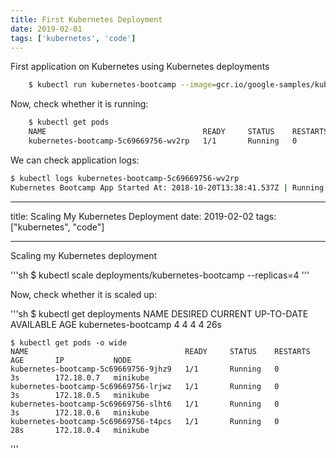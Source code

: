 ```yaml
---
title: First Kubernetes Deployment
date: 2019-02-01
tags: ['kubernetes', 'code']
---
```


First application on Kubernetes using Kubernetes deployments

<!--more-->

```sh
    $ kubectl run kubernetes-bootcamp --image=gcr.io/google-samples/kubernetes-bootcamp:v1 --port=8080
```

Now, check whether it is running:

```sh
    $ kubectl get pods
    NAME                                   READY     STATUS    RESTARTS   AGE
    kubernetes-bootcamp-5c69669756-wv2rp   1/1       Running   0          11s
```

We can check application logs:

```sh
$ kubectl logs kubernetes-bootcamp-5c69669756-wv2rp
Kubernetes Bootcamp App Started At: 2018-10-20T13:38:41.537Z | Running On:  kubernetes-bootcamp-5c69669756-wv2rp
```

---

title: Scaling My Kubernetes Deployment
date: 2019-02-02
tags: ["kubernetes", "code"]

---

Scaling my Kubernetes deployment

<!--more-->

'''sh
\$ kubectl scale deployments/kubernetes-bootcamp --replicas=4
'''

Now, check whether it is scaled up:

'''sh
\$ kubectl get deployments
NAME DESIRED CURRENT UP-TO-DATE AVAILABLE AGE
kubernetes-bootcamp 4 4 4 4 26s

    $ kubectl get pods -o wide
    NAME                                   READY     STATUS    RESTARTS   AGE       IP           NODE
    kubernetes-bootcamp-5c69669756-9jhz9   1/1       Running   0          3s        172.18.0.7   minikube
    kubernetes-bootcamp-5c69669756-lrjwz   1/1       Running   0          3s        172.18.0.5   minikube
    kubernetes-bootcamp-5c69669756-slht6   1/1       Running   0          3s        172.18.0.6   minikube
    kubernetes-bootcamp-5c69669756-t4pcs   1/1       Running   0          28s       172.18.0.4   minikube

'''
